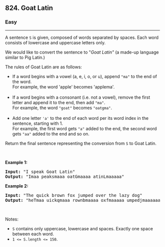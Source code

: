 <h2>824. Goat Latin</h2><h3>Easy</h3><hr><div><p>A sentence <code>S</code> is given, composed of words separated by spaces. Each word consists of lowercase and uppercase letters only.</p>

<p>We would like to convert the sentence to "<em>Goat Latin"</em>&nbsp;(a made-up language similar to Pig Latin.)</p>

<p>The rules of Goat Latin are as follows:</p>

<ul>
	<li>If a word begins with a vowel (a, e, i, o, or u), append <code>"ma"</code>&nbsp;to the end of the word.<br>
	For example, the word 'apple' becomes 'applema'.<br>
	&nbsp;</li>
	<li>If a word begins with a consonant (i.e. not a vowel), remove the first letter and append it to the end, then add <code>"ma"</code>.<br>
	For example, the word <code>"goat"</code>&nbsp;becomes <code>"oatgma"</code>.<br>
	&nbsp;</li>
	<li>Add one letter <code>'a'</code>&nbsp;to the end of each word per its word index in the sentence, starting with 1.<br>
	For example,&nbsp;the first word gets <code>"a"</code> added to the end, the second word gets <code>"aa"</code> added to the end and so on.</li>
</ul>

<p>Return the&nbsp;final sentence representing the conversion from <code>S</code>&nbsp;to Goat&nbsp;Latin.&nbsp;</p>

<p>&nbsp;</p>

<p><strong>Example 1:</strong></p>

<pre><strong>Input: </strong>"I speak Goat Latin"
<strong>Output: </strong>"Imaa peaksmaaa oatGmaaaa atinLmaaaaa"
</pre>

<p><strong>Example 2:</strong></p>

<pre><strong>Input: </strong>"The quick brown fox jumped over the lazy dog"
<strong>Output: </strong>"heTmaa uickqmaaa rownbmaaaa oxfmaaaaa umpedjmaaaaaa overmaaaaaaa hetmaaaaaaaa azylmaaaaaaaaa ogdmaaaaaaaaaa"
</pre>

<p>&nbsp;</p>

<p>Notes:</p>

<ul>
	<li><code>S</code> contains only uppercase, lowercase and spaces.&nbsp;Exactly one space between each word.</li>
	<li><code>1 &lt;= S.length &lt;= 150</code>.</li>
</ul>
</div>